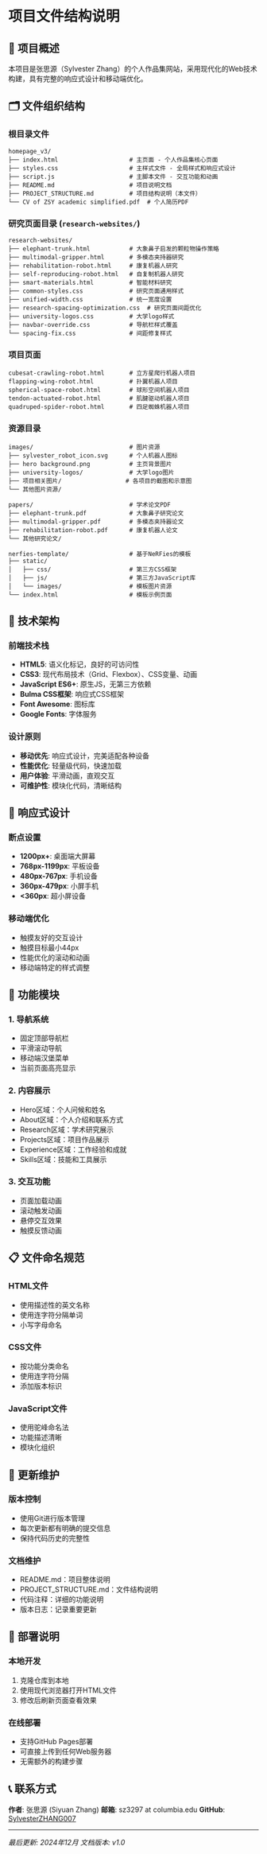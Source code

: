 # 项目文件结构说明

## 📁 项目概述

本项目是张思源（Sylvester Zhang）的个人作品集网站，采用现代化的Web技术构建，具有完整的响应式设计和移动端优化。

## 🗂️ 文件组织结构

### 根目录文件
```
homepage_v3/
├── index.html                    # 主页面 - 个人作品集核心页面
├── styles.css                    # 主样式文件 - 全局样式和响应式设计
├── script.js                     # 主脚本文件 - 交互功能和动画
├── README.md                     # 项目说明文档
├── PROJECT_STRUCTURE.md          # 项目结构说明（本文件）
└── CV of ZSY academic simplified.pdf  # 个人简历PDF
```

### 研究页面目录 (`research-websites/`)
```
research-websites/
├── elephant-trunk.html           # 大象鼻子启发的颗粒物操作策略
├── multimodal-gripper.html       # 多模态夹持器研究
├── rehabilitation-robot.html     # 康复机器人研究
├── self-reproducing-robot.html   # 自复制机器人研究
├── smart-materials.html          # 智能材料研究
├── common-styles.css             # 研究页面通用样式
├── unified-width.css             # 统一宽度设置
├── research-spacing-optimization.css  # 研究页面间距优化
├── university-logos.css          # 大学logo样式
├── navbar-override.css           # 导航栏样式覆盖
└── spacing-fix.css               # 间距修复样式
```

### 项目页面
```
cubesat-crawling-robot.html       # 立方星爬行机器人项目
flapping-wing-robot.html          # 扑翼机器人项目
spherical-space-robot.html        # 球形空间机器人项目
tendon-actuated-robot.html        # 肌腱驱动机器人项目
quadruped-spider-robot.html       # 四足蜘蛛机器人项目
```

### 资源目录
```
images/                           # 图片资源
├── sylvester_robot_icon.svg      # 个人机器人图标
├── hero background.png           # 主页背景图片
├── university-logos/             # 大学logo图片
├── 项目相关图片/                  # 各项目的截图和示意图
└── 其他图片资源/

papers/                           # 学术论文PDF
├── elephant-trunk.pdf            # 大象鼻子研究论文
├── multimodal-gripper.pdf        # 多模态夹持器论文
├── rehabilitation-robot.pdf      # 康复机器人论文
└── 其他研究论文/

nerfies-template/                 # 基于NeRFies的模板
├── static/
│   ├── css/                      # 第三方CSS框架
│   ├── js/                       # 第三方JavaScript库
│   └── images/                   # 模板图片资源
└── index.html                    # 模板示例页面
```

## 🔧 技术架构

### 前端技术栈
- **HTML5**: 语义化标记，良好的可访问性
- **CSS3**: 现代布局技术（Grid、Flexbox）、CSS变量、动画
- **JavaScript ES6+**: 原生JS，无第三方依赖
- **Bulma CSS框架**: 响应式CSS框架
- **Font Awesome**: 图标库
- **Google Fonts**: 字体服务

### 设计原则
- **移动优先**: 响应式设计，完美适配各种设备
- **性能优化**: 轻量级代码，快速加载
- **用户体验**: 平滑动画，直观交互
- **可维护性**: 模块化代码，清晰结构

## 📱 响应式设计

### 断点设置
- **1200px+**: 桌面端大屏幕
- **768px-1199px**: 平板设备
- **480px-767px**: 手机设备
- **360px-479px**: 小屏手机
- **<360px**: 超小屏设备

### 移动端优化
- 触摸友好的交互设计
- 触摸目标最小44px
- 性能优化的滚动和动画
- 移动端特定的样式调整

## 🎯 功能模块

### 1. 导航系统
- 固定顶部导航栏
- 平滑滚动导航
- 移动端汉堡菜单
- 当前页面高亮显示

### 2. 内容展示
- Hero区域：个人问候和姓名
- About区域：个人介绍和联系方式
- Research区域：学术研究展示
- Projects区域：项目作品展示
- Experience区域：工作经验和成就
- Skills区域：技能和工具展示

### 3. 交互功能
- 页面加载动画
- 滚动触发动画
- 悬停交互效果
- 触摸反馈动画

## 📋 文件命名规范

### HTML文件
- 使用描述性的英文名称
- 使用连字符分隔单词
- 小写字母命名

### CSS文件
- 按功能分类命名
- 使用连字符分隔
- 添加版本标识

### JavaScript文件
- 使用驼峰命名法
- 功能描述清晰
- 模块化组织

## 🔄 更新维护

### 版本控制
- 使用Git进行版本管理
- 每次更新都有明确的提交信息
- 保持代码历史的完整性

### 文档维护
- README.md：项目整体说明
- PROJECT_STRUCTURE.md：文件结构说明
- 代码注释：详细的功能说明
- 版本日志：记录重要更新

## 🚀 部署说明

### 本地开发
1. 克隆仓库到本地
2. 使用现代浏览器打开HTML文件
3. 修改后刷新页面查看效果

### 在线部署
- 支持GitHub Pages部署
- 可直接上传到任何Web服务器
- 无需额外的构建步骤

## 📞 联系方式

**作者**: 张思源 (Siyuan Zhang)
**邮箱**: sz3297 at columbia.edu
**GitHub**: [SylvesterZHANG007](https://github.com/SylvesterZHANG007)

---

*最后更新: 2024年12月*
*文档版本: v1.0* 
